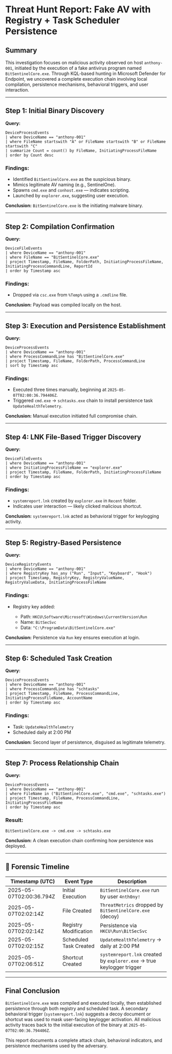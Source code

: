 # Threat Hunt Report: Fake AV with Registry + Task Scheduler Persistence

## Summary

This investigation focuses on malicious activity observed on host `anthony-001`, initiated by the execution of a fake antivirus program named `BitSentinelCore.exe`. Through KQL-based hunting in Microsoft Defender for Endpoint, we uncovered a complete execution chain involving local compilation, persistence mechanisms, behavioral triggers, and user interaction.

---

## Step 1: Initial Binary Discovery

**Query:**

```kql
DeviceProcessEvents
| where DeviceName == "anthony-001"
| where FileName startswith "A" or FileName startswith "B" or FileName startswith "C"
| summarize Count = count() by FileName, InitiatingProcessFileName
| order by Count desc
```

### Findings:

* Identified `BitSentinelCore.exe` as the suspicious binary.
* Mimics legitimate AV naming (e.g., SentinelOne).
* Spawns `cmd.exe` and `conhost.exe` — indicates scripting.
* Launched by `explorer.exe`, suggesting user execution.

**Conclusion:**
`BitSentinelCore.exe` is the initiating malware binary.

---

## Step 2: Compilation Confirmation

**Query:**

```kql
DeviceFileEvents
| where DeviceName == "anthony-001"
| where FileName == "BitSentinelCore.exe"
| project Timestamp, FileName, FolderPath, InitiatingProcessFileName, InitiatingProcessCommandLine, ReportId
| order by Timestamp asc
```

### Findings:

* Dropped via `csc.exe` from `%Temp%` using a `.cmdline` file.

**Conclusion:**
Payload was compiled locally on the host.

---

## Step 3: Execution and Persistence Establishment

**Query:**

```kql
DeviceProcessEvents
| where DeviceName == "anthony-001"
| where ProcessCommandLine has "BitSentinelCore.exe"
| project Timestamp, FileName, FolderPath, ProcessCommandLine
| sort by Timestamp asc
```

### Findings:

* Executed three times manually, beginning at `2025-05-07T02:00:36.794406Z`.
* Triggered `cmd.exe` → `schtasks.exe` chain to install persistence task `UpdateHealthTelemetry`.

**Conclusion:**
Manual execution initiated full compromise chain.

---

## Step 4: LNK File-Based Trigger Discovery

**Query:**

```kql
DeviceFileEvents
| where DeviceName == "anthony-001"
| where InitiatingProcessFileName == "explorer.exe"
| project Timestamp, FileName, FolderPath, InitiatingProcessFileName
| order by Timestamp asc
```

### Findings:

* `systemreport.lnk` created by `explorer.exe` in `Recent` folder.
* Indicates user interaction — likely clicked malicious shortcut.

**Conclusion:**
`systemreport.lnk` acted as behavioral trigger for keylogging activity.

---

## Step 5: Registry-Based Persistence

**Query:**

```kql
DeviceRegistryEvents
| where DeviceName == "anthony-001"
| where RegistryKey has_any ("Run", "Input", "Keyboard", "Hook")
| project Timestamp, RegistryKey, RegistryValueName, RegistryValueData, InitiatingProcessFileName
```

### Findings:

* Registry key added:

  * Path: `HKCU\Software\Microsoft\Windows\CurrentVersion\Run`
  * Name: `BitSecSvc`
  * Data: `"C:\ProgramData\BitSentinelCore.exe"`

**Conclusion:**
Persistence via `Run` key ensures execution at login.

---

## Step 6: Scheduled Task Creation

**Query:**

```kql
DeviceProcessEvents
| where DeviceName == "anthony-001"
| where ProcessCommandLine has "schtasks"
| project Timestamp, FileName, ProcessCommandLine, InitiatingProcessFileName, AccountName
| order by Timestamp asc
```

### Findings:

* Task: `UpdateHealthTelemetry`
* Scheduled daily at 2:00 PM

**Conclusion:**
Second layer of persistence, disguised as legitimate telemetry.

---

## Step 7: Process Relationship Chain

**Query:**

```kql
DeviceProcessEvents
| where DeviceName == "anthony-001"
| where FileName in ("BitSentinelCore.exe", "cmd.exe", "schtasks.exe")
| project Timestamp, FileName, ProcessCommandLine, InitiatingProcessFileName
| order by Timestamp asc
```

### Result:

```
BitSentinelCore.exe -> cmd.exe -> schtasks.exe
```

**Conclusion:**
A clean execution chain confirming how persistence was deployed.

---

## 📅 Forensic Timeline

| Timestamp (UTC)          | Event Type             | Description                                                           |
| ------------------------ | ---------------------- | --------------------------------------------------------------------- |
| 2025-05-07T02:00:36.794Z | Initial Execution      | `BitSentinelCore.exe` run by user `4nth0ny!`                          |
| 2025-05-07T02:02:14Z     | File Created           | `ThreatMetrics` dropped by `BitSentinelCore.exe` (decoy)              |
| 2025-05-07T02:02:14Z     | Registry Modification  | Persistence via `HKCU\Run\BitSecSvc`                                  |
| 2025-05-07T02:02:15Z     | Scheduled Task Created | `UpdateHealthTelemetry` → daily at 2:00 PM                            |
| 2025-05-07T02:06:51Z     | Shortcut Created       | `systemreport.lnk` created by `explorer.exe` → true keylogger trigger |

---

## Final Conclusion

`BitSentinelCore.exe` was compiled and executed locally, then established persistence through both registry and scheduled task. A secondary behavioral trigger (`systemreport.lnk`) suggests a decoy document or shortcut was used to mask user-facing keylogger activation. All malicious activity traces back to the initial execution of the binary at `2025-05-07T02:00:36.794406Z`.

This report documents a complete attack chain, behavioral indicators, and persistence mechanisms used by the adversary.
